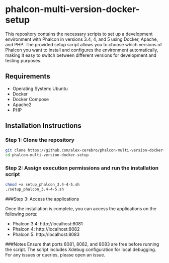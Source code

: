 # phalcon-multi-version-docker-setup

This repository contains the necessary scripts to set up a development environment with Phalcon in versions 3.4, 4, and 5 using Docker, Apache, and PHP. The provided setup script allows you to choose which versions of Phalcon you want to install and configures the environment automatically, making it easy to switch between different versions for development and testing purposes.

## Requirements

- Operating System: Ubuntu
- Docker
- Docker Compose
- Apache2
- PHP

## Installation Instructions

### Step 1: Clone the repository

```bash
git clone https://github.com/alex-cerebro/phalcon-multi-version-docker-setup.git
cd phalcon-multi-version-docker-setup
```
### Step 2: Assign execution permissions and run the installation script

```bash
chmod +x setup_phalcon_3.4-4-5.sh
./setup_phalcon_3.4-4-5.sh
```

###Step 3: Access the applications

Once the installation is complete, you can access the applications on the following ports:

- Phalcon 3.4: http://localhost:8081
- Phalcon 4: http://localhost:8082
- Phalcon 5: http://localhost:8083
  
###Notes
Ensure that ports 8081, 8082, and 8083 are free before running the script.
The script includes Xdebug configuration for local debugging.
For any issues or queries, please open an issue.
